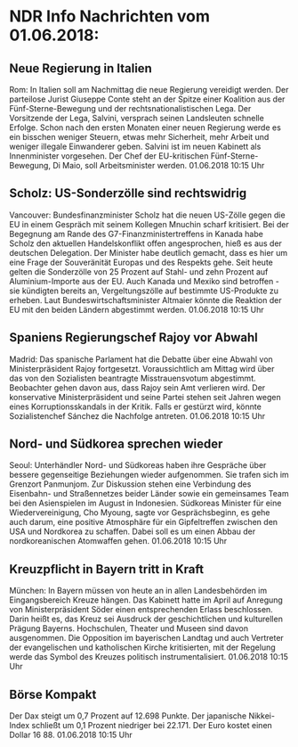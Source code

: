 # NDR Info Nachrichten vom 01.06.2018:


## Neue Regierung in Italien
Rom: In Italien soll am Nachmittag die neue Regierung vereidigt werden. Der parteilose Jurist Giuseppe Conte steht an der Spitze einer Koalition aus der Fünf-Sterne-Bewegung und der rechtsnationalistischen Lega. Der Vorsitzende der Lega, Salvini, versprach seinen Landsleuten schnelle Erfolge. Schon nach den ersten Monaten einer neuen Regierung werde es ein bisschen weniger Steuern, etwas mehr Sicherheit, mehr Arbeit und weniger illegale Einwanderer geben. Salvini ist im neuen Kabinett als Innenminister vorgesehen. Der Chef der EU-kritischen Fünf-Sterne-Bewegung, Di Maio, soll Arbeitsminister werden. 01.06.2018 10:15 Uhr 

## Scholz: US-Sonderzölle sind rechtswidrig
Vancouver:	Bundesfinanzminister Scholz hat die neuen US-Zölle gegen die EU in einem Gespräch mit seinem Kollegen Mnuchin scharf kritisiert. Bei der Begegnung am Rande des G7-Finanzministertreffens in Kanada habe Scholz den aktuellen Handelskonflikt offen angesprochen, hieß es aus der deutschen Delegation. Der Minister habe deutlich gemacht, dass es hier um eine Frage der Souveränität Europas und des Respekts gehe. Seit heute gelten die Sonderzölle von 25 Prozent auf Stahl- und zehn Prozent auf Aluminium-Importe aus der EU. Auch Kanada und Mexiko sind betroffen - sie kündigten bereits an, Vergeltungszölle auf bestimmte US-Produkte zu erheben. Laut Bundeswirtschaftsminister Altmaier könnte die Reaktion der EU mit den beiden Ländern abgestimmt werden. 01.06.2018 10:15 Uhr 

## Spaniens Regierungschef Rajoy vor Abwahl
Madrid:	Das spanische Parlament hat die Debatte über eine Abwahl von Ministerpräsident Rajoy fortgesetzt. Voraussichtlich am Mittag wird über das von den Sozialisten beantragte Misstrauensvotum abgestimmt. Beobachter gehen davon aus, dass Rajoy sein Amt verlieren wird. Der konservative Ministerpräsident und seine Partei stehen seit Jahren wegen eines Korruptionsskandals in der Kritik. Falls er gestürzt wird, könnte Sozialistenchef Sánchez die Nachfolge antreten. 01.06.2018 10:15 Uhr 

## Nord- und Südkorea sprechen wieder
Seoul:	Unterhändler Nord- und Südkoreas haben ihre Gespräche über bessere gegenseitige Beziehungen wieder aufgenommen. Sie trafen sich im Grenzort Panmunjom. Zur Diskussion stehen eine Verbindung des Eisenbahn- und Straßennetzes beider Länder sowie ein gemeinsames Team bei den Asienspielen im August in Indonesien. Südkoreas Minister für eine Wiedervereinigung, Cho Myoung, sagte vor Gesprächsbeginn, es gehe auch darum, eine positive Atmosphäre für ein Gipfeltreffen zwischen den USA und Nordkorea zu schaffen. Dabei soll es um einen Abbau der nordkoreanischen Atomwaffen gehen. 01.06.2018 10:15 Uhr 

## Kreuzpflicht in Bayern tritt in Kraft
München: In Bayern müssen von heute an in allen Landesbehörden im Eingangsbereich Kreuze hängen. Das Kabinett hatte im April auf Anregung von Ministerpräsident Söder einen entsprechenden Erlass beschlossen. Darin heißt es, das Kreuz sei Ausdruck der geschichtlichen und kulturellen Prägung Bayerns. Hochschulen, Theater und Museen sind davon ausgenommen. Die Opposition im bayerischen Landtag und auch Vertreter der evangelischen und katholischen Kirche kritisierten, mit der Regelung werde das Symbol des Kreuzes politisch instrumentalisiert. 01.06.2018 10:15 Uhr 

## Börse Kompakt
Der Dax steigt um 0,7 Prozent auf 12.698 Punkte. Der japanische Nikkei-Index schließt um 0,1 Prozent niedriger bei 22.171. Der Euro kostet einen Dollar 16 88. 01.06.2018 10:15 Uhr 
